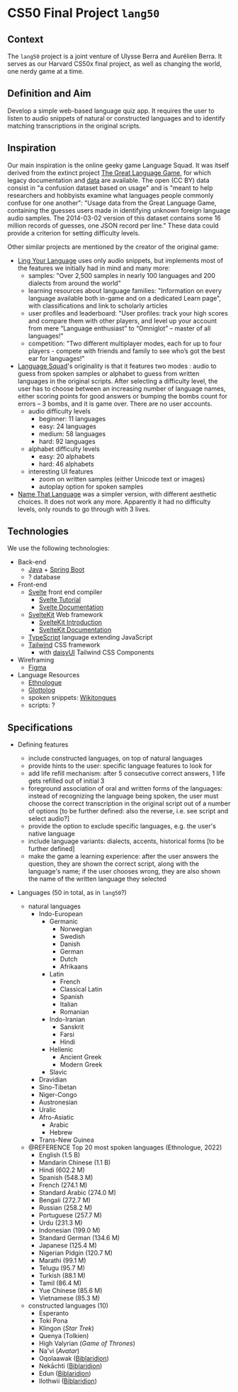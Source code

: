 # CS50 Final Project `lang50`

## Context

The `lang50` project is a joint venture of Ulysse Berra and Aurélien Berra. It serves as our Harvard CS50x final project, as well as changing the world, one nerdy game at a time.

## Definition and Aim

Develop a simple web-based language quiz app. It requires the user to listen to audio snippets of natural or constructed languages and to identify matching transcriptions in the original scripts.

## Inspiration

Our main inspiration is the online geeky game Language Squad. It was itself derived from the extinct project [The Great Language Game](https://greatlanguagegame.com/), for which legacy documentation and [data](https://lars.yencken.org/datasets/great-language-game/) are available. The open (CC BY) data consist in "a confusion dataset based on usage" and is "meant to help researchers and hobbyists examine what languages people commonly confuse for one another": "Usage data from the Great Language Game, containing the guesses users made in identifying unknown foreign language audio samples. The 2014-03-02 version of this dataset contains some 16 million records of guesses, one JSON record per line." These data could provide a criterion for setting difficulty levels.

Other similar projects are mentioned by the creator of the original game:

-   [Ling Your Language](https://lingyourlanguage.com/) uses only audio snippets, but implements most of the features we initially had in mind and many more:
    -   samples: "Over 2,500 samples in nearly 100 languages and 200 dialects from around the world"
    -   learning resources about language families: "Information on every language available both in-game and on a dedicated Learn page", with classifications and link to scholarly articles
    -   user profiles and leaderboard: "User profiles: track your high scores and compare them with other players, and level up your account from mere “Language enthusiast” to “Omniglot” – master of all languages!"
    -   competition: "Two different multiplayer modes, each for up to four players - compete with friends and family to see who’s got the best ear for languages!"
-   [Language Squad](https://www.languagesquad.com/)'s originality is that it features two modes : audio to guess from spoken samples or alphabet to guess from written languages in the original scripts. After selecting a difficulty level, the user has to choose between an increasing number of language names, either scoring points for good answers or bumping the bombs count for errors – 3 bombs, and it is game over. There are no user accounts.
    -   audio difficulty levels
        -   beginner: 11 languages
        -   easy: 24 languages
        -   medium: 58 languages
        -   hard: 92 languages
    -   alphabet difficulty levels
        -   easy: 20 alphabets
        -   hard: 46 alphabets
    -   interesting UI features
        -   zoom on written samples (either Unicode text or images)
        -   autoplay option for spoken samples
-   [Name That Language](https://namethatlanguage.org/) was a simpler version, with different aesthetic choices. It does not work any more. Apparently it had no difficulty levels, only rounds to go through with 3 lives.

## Technologies

We use the following technologies:

-   Back-end
    -   [Java](https://www.java.com/) + [Spring Boot](https://spring.io/)
    -   ? database
-   Front-end
    -   [Svelte](https://svelte.dev/) front end compiler
        -   [Svelte Tutorial](https://svelte.dev/tutorial/)
        -   [Svelte Documentation](https://svelte.dev/docs)
    -   [SvelteKit](https://kit.svelte.dev/) Web framework
        -   [SvelteKit Introduction](https://learn.svelte.dev/tutorial/introducing-sveltekit)
        -   [SvelteKit Documentation](https://kit.svelte.dev/docs/introduction)
    -   [TypeScript](https://www.typescriptlang.org/) language extending JavaScript
    -   [Tailwind](https://tailwindcss.com/) CSS framework
        -   with [daisyUI](https://daisyui.com/) Tailwind CSS Components
-   Wireframing
    -   [Figma](https://www.figma.com/)
-   Language Resources
    -   [Ethnologue](https://www.ethnologue.com/)
    -   [Glottolog](https://glottolog.org/)
    -   spoken snippets: [Wikitongues](https://wikitongues.org/)
    -   scripts: ?

## Specifications

-   Defining features

    -   include constructed languages, on top of natural languages
    -   provide hints to the user: specific language features to look for
    -   add life refill mechanism: after 5 consecutive correct answers, 1 life gets refilled out of initial 3
    -   foreground association of oral and written forms of the languages: instead of recognizing the language being spoken, the user must choose the correct transcription in the original script out of a number of options [to be further defined: also the reverse, i.e. see script and select audio?]
    -   provide the option to exclude specific languages, e.g. the user's native language
    -   include language variants: dialects, accents, historical forms [to be further defined]
    -   make the game a learning experience: after the user answers the question, they are shown the correct script, along with the language's name; if the user chooses wrong, they are also shown the name of the written language they selected

-   Languages (50 in total, as in `lang50`?)
    -   natural languages
        -   Indo-European
            -   Germanic
                -   Norwegian
                -   Swedish
                -   Danish
                -   German
                -   Dutch
                -   Afrikaans
            -   Latin
                -   French
                -   Classical Latin
                -   Spanish
                -   Italian
                -   Romanian
            -   Indo-Iranian
                -   Sanskrit
                -   Farsi
                -   Hindi
            -   Hellenic
                -   Ancient Greek
                -   Modern Greek
            -   Slavic
        -   Dravidian
        -   Sino-Tibetan
        -   Niger-Congo
        -   Austronesian
        -   Uralic
        -   Afro-Asiatic
            -   Arabic
            -   Hebrew
        -   Trans-New Guinea
    -   @REFERENCE Top 20 most spoken languages (Ethnologue, 2022)
        -   English (1.5 B)
        -   Mandarin Chinese (1.1 B)
        -   Hindi (602.2 M)
        -   Spanish (548.3 M)
        -   French (274.1 M)
        -   Standard Arabic (274.0 M)
        -   Bengali (272.7 M)
        -   Russian (258.2 M)
        -   Portuguese (257.7 M)
        -   Urdu (231.3 M)
        -   Indonesian (199.0 M)
        -   Standard German (134.6 M)
        -   Japanese (125.4 M)
        -   Nigerian Pidgin (120.7 M)
        -   Marathi (99.1 M)
        -   Telugu (95.7 M)
        -   Turkish (88.1 M)
        -   Tamil (86.4 M)
        -   Yue Chinese (85.6 M)
        -   Vietnamese (85.3 M)
    -   constructed languages (10)
        -   Esperanto
        -   Toki Pona
        -   Klingon (_Star Trek_)
        -   Quenya (Tolkien)
        -   High Valyrian (_Game of Thrones_)
        -   Na'vi (_Avatar_)
        -   Oqolaawak ([Biblaridion](https://www.youtube.com/channel/UCMjTcpv56G_W0FRIdPHBn4A))
        -   Nekāchti ([Biblaridion](https://www.youtube.com/channel/UCMjTcpv56G_W0FRIdPHBn4A))
        -   Edun ([Biblaridion](https://www.youtube.com/channel/UCMjTcpv56G_W0FRIdPHBn4A))
        -   Ilothwii ([Biblaridion](https://www.youtube.com/channel/UCMjTcpv56G_W0FRIdPHBn4A))
